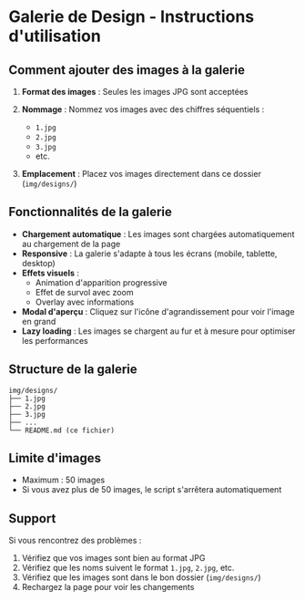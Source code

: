 # Galerie de Design - Instructions d'utilisation

## Comment ajouter des images à la galerie

1. **Format des images** : Seules les images JPG sont acceptées
2. **Nommage** : Nommez vos images avec des chiffres séquentiels :
   - `1.jpg`
   - `2.jpg`
   - `3.jpg`
   - etc.

3. **Emplacement** : Placez vos images directement dans ce dossier (`img/designs/`)

## Fonctionnalités de la galerie

- **Chargement automatique** : Les images sont chargées automatiquement au chargement de la page
- **Responsive** : La galerie s'adapte à tous les écrans (mobile, tablette, desktop)
- **Effets visuels** : 
  - Animation d'apparition progressive
  - Effet de survol avec zoom
  - Overlay avec informations
- **Modal d'aperçu** : Cliquez sur l'icône d'agrandissement pour voir l'image en grand
- **Lazy loading** : Les images se chargent au fur et à mesure pour optimiser les performances

## Structure de la galerie

```
img/designs/
├── 1.jpg
├── 2.jpg
├── 3.jpg
├── ...
└── README.md (ce fichier)
```

## Limite d'images

- Maximum : 50 images
- Si vous avez plus de 50 images, le script s'arrêtera automatiquement

## Support

Si vous rencontrez des problèmes :
1. Vérifiez que vos images sont bien au format JPG
2. Vérifiez que les noms suivent le format `1.jpg`, `2.jpg`, etc.
3. Vérifiez que les images sont dans le bon dossier (`img/designs/`)
4. Rechargez la page pour voir les changements

